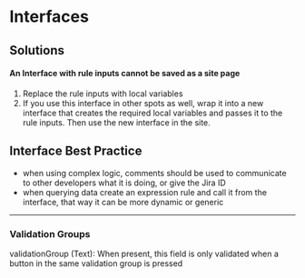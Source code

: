# Interfaces


## Solutions
#### An Interface with rule inputs cannot be saved as a site page
1. Replace the rule inputs with local variables
2. If you use this interface in other spots as well, wrap it into a new interface that creates the required local variables and passes it to the rule inputs. Then use the new interface in the site.



## Interface Best Practice
- when using complex logic, comments should be used to communicate to other developers what it is doing, or give the Jira ID
- when querying data create an expression rule and call it from the interface, that way it can be more dynamic or generic 


---
### Validation Groups
validationGroup (Text): When present, this field is only validated when a button in the same validation group is pressed